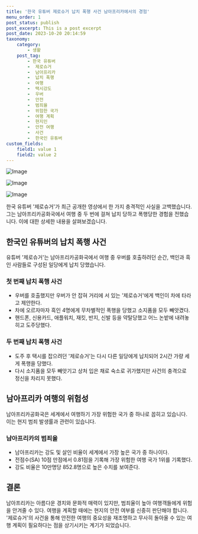 ```yaml
---
title: '한국 유튜버 제로슈거 납치 폭행 사건 남아프리카에서의 경험'
menu_order: 1
post_status: publish
post_excerpt: This is a post excerpt
post_date: 2023-10-20 20:14:59
taxonomy:
    category:
        - 생활
    post_tag:
        - 한국 유튜버
        -  제로슈거
        -  남아프리카
        -  납치 폭행
        -  여행
        -  택시강도
        -  우버
        -  안전
        -  범죄율
        -  위험한 국가
        -  여행 계획
        -  현지인
        -  안전 여행
        -  사건
        -  한국인 유튜버
custom_fields:
    field1: value 1
    field2: value 2
---
```


![Image](https://imgnews.pstatic.net/image/081/2024/02/07/0003429152_001_20240207132001199.jpg?type=w647)

![Image](https://imgnews.pstatic.net/image/081/2024/02/07/0003429152_002_20240207132001333.jpg?type=w647)

![Image](https://imgnews.pstatic.net/image/081/2024/02/07/0003429152_003_20240207132001376.jpg?type=w647)


한국 유튜버 '제로슈거'가 최근 공개한 영상에서 한 가지 충격적인 사실을 고백했습니다. 그는 남아프리카공화국에서 여행 중 두 번에 걸쳐 납치 당하고 폭행당한 경험을 전했습니다. 이에 대한 상세한 내용을 살펴보겠습니다.

## 한국인 유튜버의 납치 폭행 사건
유튜버 '제로슈거'는 남아프리카공화국에서 여행 중 우버를 호출하려던 순간, 백인과 흑인 사람들로 구성된 일당에게 납치 당했습니다.

### 첫 번째 납치 폭행 사건
- 우버를 호출했지만 우버가 안 잡혀 거리에 서 있는 '제로슈거'에게 백인이 차에 타라고 제안한다.
- 차에 오르자마자 흑인 4명에게 무차별적인 폭행을 당했고 소지품을 모두 빼앗겼다.
- 핸드폰, 신용카드, 애플워치, 재킷, 반지, 신발 등을 약탈당했고 어느 논밭에 내려놓히고 도주당했다.

### 두 번째 납치 폭행 사건
- 도주 후 택시를 잡으려던 '제로슈거'는 다시 다른 일당에게 납치되어 2시간 가량 세게 폭행을 당했다.
- 다시 소지품을 모두 빼앗기고 상처 입은 채로 숙소로 귀가했지만 사건의 충격으로 정신을 차리지 못했다.

## 남아프리카 여행의 위험성
남아프리카공화국은 세계에서 여행하기 가장 위험한 국가 중 하나로 꼽히고 있습니다. 이는 현지 범죄 발생률과 관련이 있습니다.

### 남아프리카의 범죄율
- 남아프리카는 강도 및 살인 비율이 세계에서 가장 높은 국가 중 하나이다.
- 전점수(SA) 10점 만점에서 0.81점을 기록해 가장 위험한 여행 국가 1위를 기록했다.
- 강도 비율은 10만명당 852.8명으로 높은 수치를 보여준다.

## 결론
남아프리카는 아름다운 경치와 문화적 매력이 있지만, 범죄율이 높아 여행객들에게 위험을 안겨줄 수 있다. 여행을 계획할 때에는 현지의 안전 여부를 신중히 판단해야 합니다. '제로슈거'의 사건을 통해 안전한 여행의 중요성을 재조명하고 무사히 돌아올 수 있는 여행 계획이 필요하다는 점을 상기시키는 계기가 되었습니다.
